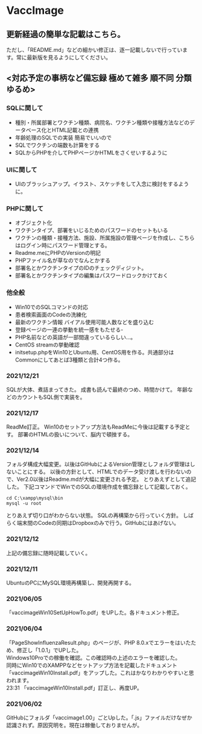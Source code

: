 # VaccImage
## 更新経過の簡単な記載はこちら。
ただし、「README.md」などの細かい修正は、逐一記載しないで行っています。常に最新版を見るようにしてください。

## <対応予定の事柄など備忘録 極めて雑多 順不同 分類ゆるめ>
### SQLに関して
- 種別・所属部署とワクチン種類、病院名、ワクチン種類や接種方法などのデータベース化とHTML記載との連携
- 年齢処理のSQLでの実装 簡易でいいので
- SQLでワクチンの端数も計算をする
- SQLからPHPを介してPHPページかHTMLをさくせいするように

### UIに関して
- UIのブラッシュアップ。イラスト、スケッチをして入念に検討をするように。

### PHPに関して
- オブジェクト化
- ワクチンタイプ、部署をいじるためのパスワードのセットもいる
- ワクチンの種類・接種方法、施設、所属施設の管理ページを作成し、こちらはログイン時にパスワード管理とする。
- Readme.meにPHPのVersionの明記
- PHPファイル名が草なのでなんとかする
- 部署名とかワクチンタイプのIDのチェックディジット。
- 部署名とかワクチンタイプの編集はパスワードロックかけておく


### 他全般
- Win10でのSQLコマンドの対応
- 患者検索画面のCodeの洗練化
- 最新のワクチン情報 バイアル使用可能人数などを盛り込む
- 登録ページの一連の挙動を統一感をもたせる- 
- PHP名前などの英語が一部間違っているらしい…。
- CentOS streamの挙動確認
- initsetup.phpをWin10とUbuntu用、CentOS用を作る。共通部分はCommonにしてあとば3種類と合計4つ作る。

### 2021/12/21
SQLが大体、煮詰まってきた。
成書も読んで最終のつめ、時間かけて。
年齢などのカウントもSQL側で実装を。

### 2021/12/17
ReadMe訂正。 
Win10のセットアップ方法もReadMeに今後は記載する予定とす。
部署のHTMLの扱いについて、脳内で頓挫する。



### 2021/12/14
フォルダ構成大幅変更。以後はGitHubによるVersion管理としフォルダ管理はしないことにする。
以後の方針として、HTMLでのデータ受け渡しを行わないので、Ver2.0以後はReadme.mdが大幅に変更される予定。
とりあえずとして追記した。
下記コマンドでWinでのSQLの環境作成を備忘録として記載しておく。

```
cd C:\xampp\mysql\bin
mysql -u root
```
とりあえず切り口がわからない状態。
SQLの再構築から行っていく方針。
しばらく端末間のCodeの同期はDropboxのみで行う。GitHubにはあげない。

### 2021/12/12
上記の備忘録に随時記載していく。

### 2021/12/11
UbuntuのPCにMySQL環境再構築し、開発再開する。

### 2021/06/05
「vaccimageWin10SetUpHowTo.pdf」をUPした。各ドキュメント修正。

### 2021/06/04
「PageShowInfluenzaResult.php」のページが、PHP 8.0.xでエラーをはいたため、修正し「1.0.1」でUPした。  
Windows10Proでの稼働を確認。この確認時の上述のエラーを確認した。  
同時にWin10でのXAMPPなどセットアップ方法を記載したドキュメント「vaccimageWin10Install.pdf」をアップした。これはかなりわかりやすいと思われます。  
23:31 「vaccimageWin10Install.pdf」訂正し、再度UP。

### 2021/06/02
GitHubにフォルダ「vaccimage1.00」ごとUpした。「.js」ファイルだけなぜか認識されず。原因究明を。現在は稼働しておりませんが。
